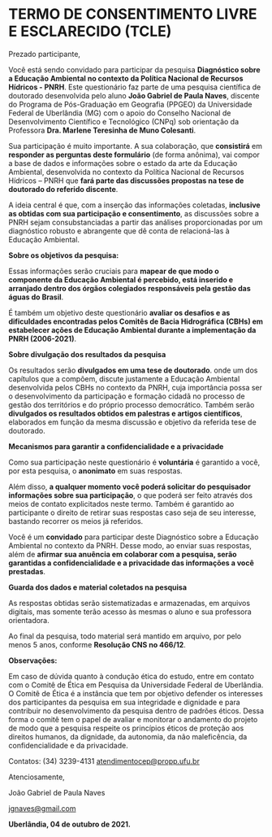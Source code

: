 # TERMO DE CONSENTIMENTO LIVRE E ESCLARECIDO (TCLE)

Prezado participante,

Você está sendo convidado para participar da pesquisa **Diagnóstico sobre a Educação Ambiental no contexto da Política Nacional de Recursos Hídricos - PNRH**. Este questionário faz parte de uma pesquisa científica de doutorado desenvolvida pelo aluno **João Gabriel de Paula Naves**, discente do Programa de Pós-Graduação em Geografia (PPGEO) da Universidade Federal de Uberlândia (MG) com o apoio do Conselho Nacional de Desenvolvimento Científico e Tecnológico (CNPq) sob orientação da Professora **Dra. Marlene Teresinha de Muno Colesanti**.

Sua participação é muito importante. A sua colaboração, que **consistirá** em **responder as perguntas deste formulário** (de forma anônima), vai compor a base de dados e informações sobre o estado da arte da Educação Ambiental, desenvolvida no contexto da Política Nacional de Recursos Hídricos – PNRH que **fará parte das discussões propostas na tese de doutorado do referido discente**.

A ideia central é que, com a inserção das informações coletadas, **inclusive as obtidas com sua participação e consentimento**, as discussões sobre a PNRH sejam consubstanciadas a partir das análises proporcionadas por um diagnóstico robusto e abrangente que dê conta de relacioná-las à Educação Ambiental.

**Sobre os objetivos da pesquisa:**

Essas informações serão cruciais para **mapear de que modo o componente da Educação Ambiental é percebido, está inserido e arranjado dentro dos órgãos colegiados responsáveis pela gestão das águas do Brasil**.

É também um objetivo deste questionário **avaliar os desafios e as dificuldades encontradas pelos Comitês de Bacia Hidrográfica (CBHs) em estabelecer ações de Educação Ambiental durante a implementação da PNRH (2006-2021)**.

**Sobre divulgação dos resultados da pesquisa**

Os resultados serão **divulgados em uma tese de doutorado**. onde um dos capítulos que a compõem, discute justamente a Educação Ambiental desenvolvida pelos CBHs no contexto da PNRH, cuja importância possa ser o desenvolvimento da participação e formação cidadã no processo de gestão dos territórios e do próprio processo democrático. Também serão **divulgados os resultados obtidos em palestras e artigos científicos**, elaborados em função da mesma discussão e objetivo da referida tese de doutorado.

**Mecanismos para garantir a confidencialidade e a privacidade**

Como sua participação neste questionário é **voluntária** é garantido a você, por esta pesquisa, o **anonimato** em suas respostas.

Além disso, **a qualquer momento você poderá solicitar do pesquisador informações sobre sua participação**, o que poderá ser feito através dos meios de contato explicitados neste termo. Também é garantido ao participante o direito de retirar suas respostas caso seja de seu interesse, bastando recorrer os meios já referidos.

Você é um **convidado** para participar deste Diagnóstico sobre a Educação Ambiental no contexto da PNRH. Desse modo, ao enviar suas respostas, além de **afirmar sua anuência em colaborar com a pesquisa, serão garantidas a confidencialidade e a privacidade das informações a você prestadas**. 

**Guarda dos dados e material coletados na pesquisa**

As respostas obtidas serão sistematizadas e armazenadas, em arquivos digitais, mas somente terão acesso às mesmas o aluno e sua professora orientadora.

Ao final da pesquisa, todo material será mantido em arquivo, por pelo menos 5 anos, conforme **Resolução CNS no 466/12**.

**Observações:**	

Em caso de dúvida quanto à condução ética do estudo, entre em contato com o Comitê de Ética em Pesquisa da Universidade Federal de Uberlândia. O Comitê de Ética é a instância que tem por objetivo defender os interesses dos participantes da pesquisa em sua integridade e dignidade e para contribuir no desenvolvimento da pesquisa dentro de padrões éticos. Dessa forma o comitê tem o papel de avaliar e monitorar o andamento do projeto de modo que a pesquisa respeite os princípios éticos de proteção aos direitos humanos, da dignidade, da autonomia, da não maleficência, da confidencialidade e da privacidade.

Contatos:
(34) 3239-4131
atendimentocep@propp.ufu.br

Atenciosamente,

João Gabriel de Paula Naves

jgnaves@gmail.com


**Uberlândia, 04 de outubro de 2021.**

